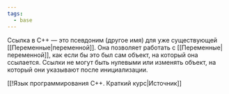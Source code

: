 ```yaml
---
tags:
  - base
---
```

Ссылка в C++ — это псевдоним (другое имя) для уже существующей [[Переменные|переменной]]. Она позволяет работать с [[Переменные|переменной]], как если бы это был сам объект, на который она ссылается. Ссылки не могут быть нулевыми или изменять объект, на который они указывают после инициализации.

[[!Язык программирования C++. Краткий курс|Источник]]



